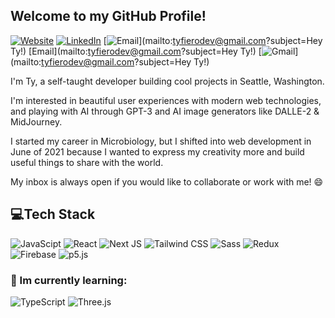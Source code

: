 ## Welcome to my GitHub Profile!

[![Website](https://img.shields.io/badge/tyfiero.com-0FA5E9?style=flat)](https://tyfiero.com)
[![LinkedIn](https://img.shields.io/badge/LinkedIn-0A66C2?style=flat&logo=linkedin&logoColor=white)](https://www.linkedin.com/in/ty-fiero/)
[![Email](https://img.shields.io/badge/-Email-EA4335?style=flat&logo=gmail&logoColor=white)](mailto:tyfierodev@gmail.com?subject=Hey Ty!)
[Email](mailto:tyfierodev@gmail.com?subject=Hey Ty!)
[![Gmail](https://img.shields.io/badge/Gmail?style=flat&color=EA4335&logo=gmail&logoColor=white)](mailto:tyfierodev@gmail.com?subject=Hey Ty!)

I'm Ty, a self-taught developer building cool projects in Seattle, Washington. 

I'm interested in beautiful user experiences with modern web technologies, and playing with AI through GPT-3 and  AI image generators like DALLE-2 & MidJourney. 

I started my career in Microbiology, but I shifted into web development in June of 2021 because I wanted to express my creativity more and build useful things to share with the world.

My inbox is always open if you would like to collaborate or work with me! 😄

## 💻Tech Stack
 ![JavaScipt](https://img.shields.io/badge/JavaScript-F7DF1E?style=for-the-badge&logo=javascript&logoColor=black)   ![React](https://img.shields.io/badge/-React-61DAFB?logo=react&logoColor=white&style=for-the-badge) ![Next JS](https://img.shields.io/badge/-Next.js-000000?logo=next.js&logoColor=white&style=for-the-badge) ![Tailwind CSS](https://img.shields.io/badge/-TailWind%20CSS-06B6D4?logo=tailwind-css&logoColor=white&style=for-the-badge) ![Sass](https://img.shields.io/badge/-Sass-CC6699?logo=sass&logoColor=black&style=for-the-badge) ![Redux](https://img.shields.io/badge/-Redux-764ABC?logo=redux&logoColor=white&style=for-the-badge)   ![Firebase](https://img.shields.io/badge/-Firebase-FFCA28?logo=firebase&logoColor=black&style=for-the-badge) ![p5.js](https://img.shields.io/badge/-p5.js-ED225D?logo=p5.js&logoColor=white&style=for-the-badge) 

### 🍎 Im currently learning:
![TypeScript](https://img.shields.io/badge/typescript-%23007ACC.svg?style=for-the-badge&logo=typescript&logoColor=white) ![Three.js](https://img.shields.io/badge/-Three.js-black?logo=three.js&logoColor=white&style=for-the-badge)
